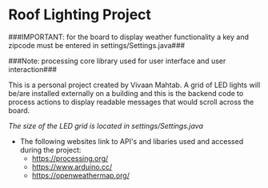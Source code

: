 # Roof Lighting Project #
###IMPORTANT: for the board to display weather functionality a key and zipcode must be entered in settings/Settings.java###

###Note: processing core library used for user interface and user interaction###

This is a personal project created by Vivaan Mahtab. A grid of LED lights will be/are installed externally on a building and this is the backend code to process actions to display readable messages that would scroll across the board.

_The size of the LED grid is located in settings/Settings.java_

* The following websites link to API's and libaries used and accessed during the project:
  * https://processing.org/
  * https://www.arduino.cc/
  * https://openweathermap.org/

